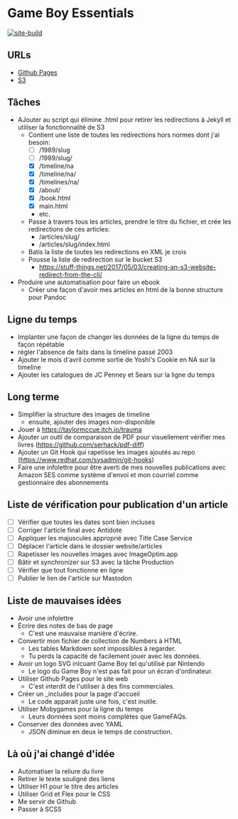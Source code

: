 # Game Boy Essentials
[![site-build](https://github.com/plgagne/Game-Boy-Essentials/actions/workflows/site-build.yml/badge.svg)](https://github.com/plgagne/Game-Boy-Essentials/actions/workflows/site-build.yml)

## URLs
- [Github Pages](https://plgagne.github.io/Game-Boy-Essentials/)
- [S3](http://gameboyessentials.com.s3-website-us-east-1.amazonaws.com/)

## Tâches
- AJouter au script qui élimine .html pour retirer les redirections à Jekyll et utiliser la fonctionnalité de S3
  - Contient une liste de toutes les redirections hors normes dont j'ai besoin:
    - [ ] /1989/slug
    - [ ] /1989/slug/
    - [x] /timeline/na
    - [x] /timeline/na/
    - [x] /timelines/na/
    - [x] /about/
    - [x] /book.html
    - [x] main.html
    - etc.
  - Passe à travers tous les articles, prendre le titre du fichier, et crée les redirections de ces articles:
    - /articles/slug/
    - /articles/slug/index.html
  - Batis la liste de toutes les redirections en XML je crois
  - Pousse la liste de redirection sur le bucket S3
    - https://stuff-things.net/2017/05/03/creating-an-s3-website-redirect-from-the-cli/
- Produire une automatisation pour faire un ebook
  - Créer une façon d'avoir mes articles en html de la bonne structure pour Pandoc

## Ligne du temps
- Implanter une façon de changer les données de la ligne du temps de façon répétable
- régler l'absence de faits dans la timeline passé 2003
- Ajouter le mois d'avril comme sortie de Yoshi's Cookie en NA sur la timeline
- Ajouter les catalogues de JC Penney et Sears sur la ligne du temps

## Long terme
- Simplifier la structure des images de timeline
  - ensuite, ajouter des images non-disponible
- Jouer à https://taylormccue.itch.io/trauma
- Ajouter un outil de comparaison de PDF pour visuellement vérifier mes livres (https://github.com/serhack/pdf-diff)
- Ajouter un Git Hook qui rapetisse les images ajoutés au repo (https://www.redhat.com/sysadmin/git-hooks)
- Faire une infolettre pour être averti de mes nouvelles publications avec Amazon SES comme système d'envoi et mon courriel comme gestionnaire des abonnements

## Liste de vérification pour publication d'un article
- [ ] Vérifier que toutes les dates sont bien incluses
- [ ] Corriger l'article final avec Antidote
- [ ] Appliquer les majuscules approprié avec Title Case Service
- [ ] Déplacer l'article dans le dossier website/articles
- [ ] Rapetisser les nouvelles images avec ImageOptim.app
- [ ] Bâtir et synchronizer sur S3 avec la tâche Production
- [ ] Vérifier que tout fonctionne en ligne
- [ ] Publier le lien de l'article sur Mastodon

## Liste de mauvaises idées
- Avoir une infolettre
- Écrire des notes de bas de page
  - C'est une mauvaise manière d'écrire.
- Convertir mon fichier de collection de Numbers à HTML
  - Les tables Markdown sont impossibles à regarder.
  - Tu perds la capacité de facilement jouer avec les données.
- Avoir un logo SVG inlcuant Game Boy tel qu'utilisé par Nintendo
  - Le logo du Game Boy n'est pas fait pour un écran d'ordinateur.
- Utiliser Github Pages pour le site web
  - C'est interdit de l'utiliser à des fins commerciales.
- Créer un _includes pour la page d'accueil
  - Le code apparait juste une fois, c'est inutile.
- Utiliser Mobygames pour la ligne du temps
  - Leurs données sont moins complètes que GameFAQs.
- Conserver des données avec YAML
  - JSON diminue en deux le temps de construction.

## Là où j'ai changé d'idée
- Automatiser la reliure du livre
- Retirer le texte souligné des liens
- Utiliser H1 pour le titre des articles
- Utiliser Grid et Flex pour le CSS
- Me servir de Github
- Passer à SCSS